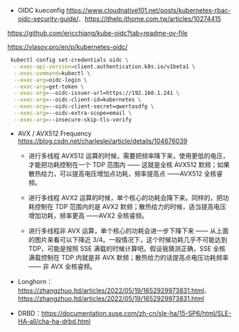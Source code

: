 - OIDC kueconfig <https://www.cloudnative101.net/posts/kubernetes-rbac-oidc-security-guide/>、<https://ithelp.ithome.com.tw/articles/10274415>

<https://github.com/ericchiang/kube-oidc?tab=readme-ov-file>

<https://vlasov.pro/en/p/kubernetes-oidc/>

```bash
 kubectl config set-credentials oidc \
  --exec-api-version=client.authentication.k8s.io/v1beta1 \
  --exec-command=kubectl \
  --exec-arg=oidc-login \
  --exec-arg=get-token \
  --exec-arg=--oidc-issuer-url=https://192.168.1.241 \
  --exec-arg=--oidc-client-id=kubernetes \
  --exec-arg=--oidc-client-secret=qwertasdfg \
  --exec-arg=--oidc-extra-scope=email \
  --exec-arg=--insecure-skip-tls-verify
```

- AVX / AVX512 Frequency <https://blog.csdn.net/charleslei/article/details/104676039>

  - 进行多线程 AVX512 运算的时候，需要把频率降下来，使用更低的电压，才能把功耗控制在一个 TDP 范围内 —— 这就是全核 AVX512 默频；如果散热给力，可以提高电压增加点功耗，频率提高点 ——AVX512 全核睿频。

  - 进行多线程 AVX2 运算的时候，单个核心的功耗会降下来。同样的，把功耗控制在 TDP 范围内的是 AVX2 默频；散热给力的时候，适当提高电压增加功耗，频率更高 ——AVX2 全核睿频。

  - 进行多线程非 AVX 运算，单个核心的功耗会进一步下降下来 —— 从上面的图片来看可以下降近 3/4。一般情况下，这个时候功耗几乎不可能达到 TDP，可能是按照 SSE 满载的时候计算吧。假设我猜测正确，SSE 全核满载控制在 TDP 内就是非 AVX 默频；散热给力的话提高点电压功耗频率 —— 非 AVX 全核睿频。

- Longhorn：<https://zhangzhuo.ltd/articles/2022/05/19/1652929973831.html>、<https://zhangzhuo.ltd/articles/2022/05/19/1652929973831.html>

- DRBD：<https://documentation.suse.com/zh-cn/sle-ha/15-SP6/html/SLE-HA-all/cha-ha-drbd.html>